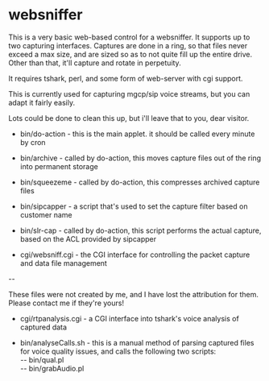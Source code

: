 # websniffer

This is a very basic web-based control for a websniffer.  It supports up to two capturing interfaces.
Captures are done in a ring, so that files never exceed a max size, and are sized so as to not
quite fill up the entire drive.  Other than that, it'll capture and rotate in perpetuity.

It requires tshark, perl, and some form of web-server with cgi support.

This is currently used for capturing mgcp/sip voice streams, but you can adapt it fairly easily.  

Lots could be done to clean this up, but i'll leave that to you, dear visitor.  

* bin/do-action		- this is the main applet.  it should be called every minute by cron  
  
* bin/archive		- called by do-action, this moves capture files out of the ring into permanent storage  
* bin/squeezeme		- called by do-action, this compresses archived capture files  
  
* bin/sipcapper		- a script that's used to set the capture filter based on customer name  
* bin/slr-cap		- called by do-action, this script performs the actual capture, based on the ACL provided by sipcapper  
  
* cgi/websniff.cgi	- the CGI interface for controlling the packet capture and data file management  
  
--

These files were not created by me, and I have lost the attribution for them.  
Please contact me if they're yours!  
  
* cgi/rtpanalysis.cgi	- a CGI interface into tshark's voice analysis of captured data  
  
* bin/analyseCalls.sh	- this is a manual method of parsing captured files for voice quality issues, and calls the following two scripts:  
 -- bin/qual.pl  
 -- bin/grabAudio.pl  

